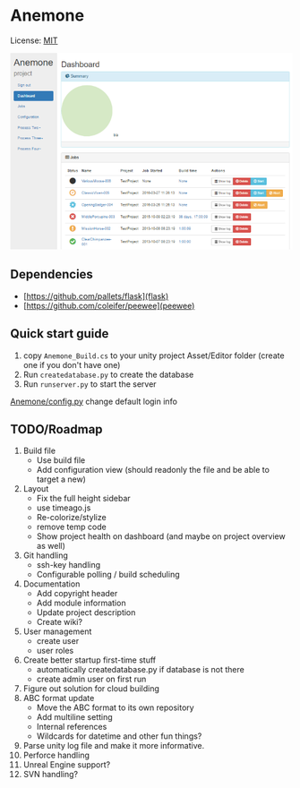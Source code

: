 # Anemone
License: [MIT](LICENSE)

![alt text](https://raw.githubusercontent.com/Winnak/Anemone/master/screenshots/Screenshot_1.png "WIP")


## Dependencies
* [https://github.com/pallets/flask](flask)
* [https://github.com/coleifer/peewee](peewee)


## Quick start guide
1. copy `Anemone_Build.cs` to your unity project Asset/Editor folder (create one if you don't have one)
2. Run `createdatabase.py` to create the database
3. Run `runserver.py` to start the server

[Anemone/config.py](Anemone/config.py) change default login info


## TODO/Roadmap
1. Build file
    * Use build file
    * Add configuration view (should readonly the file and be able to target a new)
2. Layout
    * Fix the full height sidebar
    * use timeago.js
    * Re-colorize/stylize
    * remove temp code
    * Show project health on dashboard (and maybe on project overview as well)
3. Git handling
    * ssh-key handling
    * Configurable polling / build scheduling
4. Documentation
    * Add copyright header
    * Add module information
    * Update project description
    * Create wiki?
5. User management
    * create user
    * user roles
6. Create better startup first-time stuff
    * automatically createdatabase.py if database is not there
    * create admin user on first run
7. Figure out solution for cloud building
8. ABC format update
    * Move the ABC format to its own repository
    * Add multiline setting
    * Internal references
    * Wildcards for datetime and other fun things?
9. Parse unity log file and make it more informative.
10. Perforce handling
11. Unreal Engine support?
12. SVN handling?
